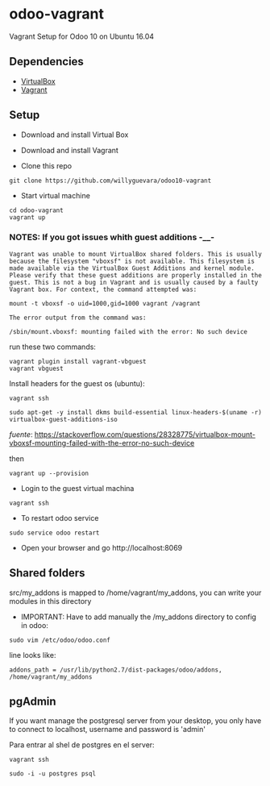 # odoo-vagrant

Vagrant Setup for Odoo 10 on Ubuntu 16.04

Dependencies
------------

* [VirtualBox](https://www.virtualbox.org/wiki/Downloads)
* [Vagrant](https://www.vagrantup.com)

Setup
-----

* Download and install Virtual Box

* Download and install Vagrant

* Clone this repo

```
git clone https://github.com/willyguevara/odoo10-vagrant
```

* Start virtual machine

```
cd odoo-vagrant
vagrant up
```

### NOTES: If you got issues whith guest additions -__- ###

```
Vagrant was unable to mount VirtualBox shared folders. This is usually
because the filesystem "vboxsf" is not available. This filesystem is
made available via the VirtualBox Guest Additions and kernel module.
Please verify that these guest additions are properly installed in the
guest. This is not a bug in Vagrant and is usually caused by a faulty
Vagrant box. For context, the command attempted was:

mount -t vboxsf -o uid=1000,gid=1000 vagrant /vagrant

The error output from the command was:

/sbin/mount.vboxsf: mounting failed with the error: No such device
```

run these two commands:

```
vagrant plugin install vagrant-vbguest
vagrant vbguest
```

Install headers for the guest os (ubuntu):
```
vagrant ssh

sudo apt-get -y install dkms build-essential linux-headers-$(uname -r) virtualbox-guest-additions-iso
```
_fuente_: https://stackoverflow.com/questions/28328775/virtualbox-mount-vboxsf-mounting-failed-with-the-error-no-such-device

then 

```
vagrant up --provision
```

* Login to the guest virtual machina

```
vagrant ssh
```

* To restart odoo service

```
sudo service odoo restart
```

* Open your browser and go http://localhost:8069

Shared folders
--------------
src/my_addons is mapped to /home/vagrant/my_addons, you can write your modules in this directory

* IMPORTANT: Have to add manually the /my_addons directory to config in odoo:

```
sudo vim /etc/odoo/odoo.conf
```

line looks like:

```
addons_path = /usr/lib/python2.7/dist-packages/odoo/addons, /home/vagrant/my_addons
```

pgAdmin 
-------
If you want manage the postgresql server from your desktop, you only have to connect to localhost, username and password is 'admin'

Para entrar al shel de postgres en el server:

```
vagrant ssh

sudo -i -u postgres psql
```
